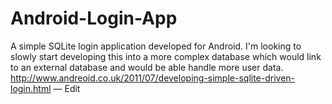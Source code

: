 Android-Login-App
=================

A simple SQLite login application developed for Android. I'm looking to slowly start developing this into a more complex database which would link to an external database and would be able handle more user data.
http://www.andreoid.co.uk/2011/07/developing-simple-sqlite-driven-login.html
 — Edit
